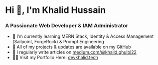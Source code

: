 <h1 >Hi 👋, I'm Khalid Hussain</h1>
<h3 >A Passionate Web Developer & IAM Administrator</h3>

- 🌱 I’m currently learning MERN Stack, Identity & Access Management (Sailpoint, ForgeRock) & Prompt  Engineering 
- 🔸 All of my projects & updates are available on my GitHub
- 📝 I regularly write articles on [medium.com/@khalid.ghulbi22](https://medium.com/@khalid.ghulbi22)
- 👨‍💻 Visit my Portfolio Here: [devkhalid.tech](https://www.devkhalid.tech/)








